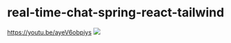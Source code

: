 # real-time-chat-spring-react-tailwind


https://youtu.be/ayeV6obpiys
[![](https://youtu.be/ayeV6obpiys)](https://youtu.be/ayeV6obpiys)
